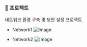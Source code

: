 ### 📌 프로젝트
네트워크 환경 구축 및 보안 설정 프로젝트

- Network1
![Image](https://github.com/user-attachments/assets/781aa068-34fc-4a6c-a8c0-250b354cde86)


- Network2
![Image](https://github.com/user-attachments/assets/3454b6db-1962-400d-9620-32073736f2ad)
